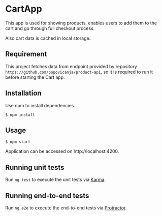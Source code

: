# CartApp

This app is used for showing products, enables users to add them to the cart and go through full checkout process.

Also cart data is cached in local storage.

## Requirement

This project fetches data from endpoint provided by repository  `https://github.com/popovicanja/product-api`, so it is required to run it before starting the Cart app.


## Installation

Use npm to install dependencies.

```
$ npm install
```

## Usage

```
$ npm start
```

Application can be accessed on http://localhost:4200.


## Running unit tests

Run `ng test` to execute the unit tests via [Karma](https://karma-runner.github.io).

## Running end-to-end tests

Run `ng e2e` to execute the end-to-end tests via [Protractor](http://www.protractortest.org/).


